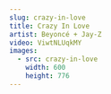 ```yaml
---
slug: crazy-in-love
title: Crazy In Love
artist: Beyoncé + Jay-Z
video: ViwtNLUqkMY
images:
  - src: crazy-in-love
    width: 600
    height: 776
---
```

